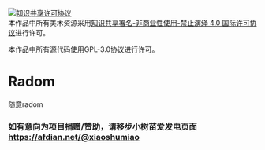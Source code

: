 <a rel="license" href="http://creativecommons.org/licenses/by-nc-nd/4.0/"><img alt="知识共享许可协议" style="border-width:0" src="https://i.creativecommons.org/l/by-nc-nd/4.0/88x31.png" /></a><br />本作品中所有美术资源采用<a rel="license" href="http://creativecommons.org/licenses/by-nc-nd/4.0/">知识共享署名-非商业性使用-禁止演绎 4.0 国际许可协议</a>进行许可。

本作品中所有源代码使用GPL-3.0协议进行许可。

# Radom

随意radom

### 如有意向为项目捐赠/赞助，请移步小树苗爱发电页面 https://afdian.net/@xiaoshumiao